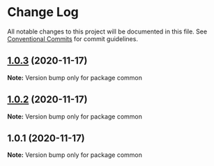 # Change Log

All notable changes to this project will be documented in this file.
See [Conventional Commits](https://conventionalcommits.org) for commit guidelines.

## [1.0.3](https://github.com/JinpingMa/lerna-demo/compare/v1.0.2...v1.0.3) (2020-11-17)

**Note:** Version bump only for package common





## [1.0.2](https://github.com/JinpingMa/lerna-demo/compare/v1.0.1...v1.0.2) (2020-11-17)

**Note:** Version bump only for package common





## 1.0.1 (2020-11-17)

**Note:** Version bump only for package common
